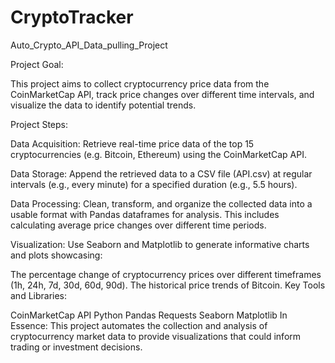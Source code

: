 # CryptoTracker
Auto_Crypto_API_Data_pulling_Project

Project Goal:

This project aims to collect cryptocurrency price data from the CoinMarketCap API, track price changes over different time intervals, and visualize the data to identify potential trends.

Project Steps:

Data Acquisition: Retrieve real-time price data of the top 15 cryptocurrencies (e.g. Bitcoin, Ethereum) using the CoinMarketCap API.

Data Storage: Append the retrieved data to a CSV file (API.csv) at regular intervals (e.g., every minute) for a specified duration (e.g., 5.5 hours).

Data Processing: Clean, transform, and organize the collected data into a usable format with Pandas dataframes for analysis. This includes calculating average price changes over different time periods.

Visualization: Use Seaborn and Matplotlib to generate informative charts and plots showcasing:

The percentage change of cryptocurrency prices over different timeframes (1h, 24h, 7d, 30d, 60d, 90d).
The historical price trends of Bitcoin.
Key Tools and Libraries:

CoinMarketCap API
Python
Pandas
Requests
Seaborn
Matplotlib
In Essence: This project automates the collection and analysis of cryptocurrency market data to provide visualizations that could inform trading or investment decisions.
